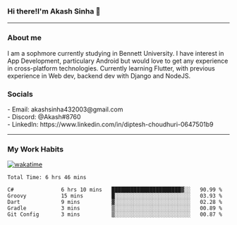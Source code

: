<h3>Hi there!I'm Akash Sinha 👋</h3>

--- 

<h3>About me</h3>
I am a sophmore currently studying in Bennett University. I have interest in App Development, particulary Android but would love to get any experience in cross-platform technologies. Currently learning Flutter, with previous experience in Web dev, backend dev with Django and NodeJS.

<h3>Socials</h3>
 - Email: akashsinha432003@gmail.com<br>
 - Discord: @Akash#8760<br>
 - LinkedIn: https://www.linkedin.com/in/diptesh-choudhuri-0647501b9<br>


---

<h3>My Work Habits</h3>

[![wakatime](https://wakatime.com/badge/user/938b2951-49cf-4810-9b9e-c17cde3d3343.svg)](https://wakatime.com/@938b2951-49cf-4810-9b9e-c17cde3d3343)

<!--START_SECTION:waka-->

```text
Total Time: 6 hrs 46 mins

C#               6 hrs 10 mins   ██████████████████████▓░░   90.99 %
Groovy           15 mins         █░░░░░░░░░░░░░░░░░░░░░░░░   03.93 %
Dart             9 mins          ▓░░░░░░░░░░░░░░░░░░░░░░░░   02.28 %
Gradle           3 mins          ▒░░░░░░░░░░░░░░░░░░░░░░░░   00.89 %
Git Config       3 mins          ▒░░░░░░░░░░░░░░░░░░░░░░░░   00.87 %
```

<!--END_SECTION:waka-->

